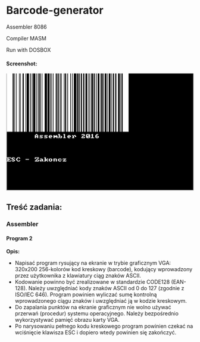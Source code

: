 # Barcode-generator
Assembler 8086

Compiler MASM

Run with DOSBOX

#### Screenshot:
![screenshot](https://github.com/diwko/barcode-generator-asm/blob/master/screenshot.png  "screenshot")

## Treść zadania:
### Assembler 
#### Program 2 
**Opis:**
* Napisać program rysujący na ekranie w trybie graficznym VGA: 320x200 256-kolorów kod kreskowy (barcode), kodujący wprowadzony przez użytkownika z klawiatury ciąg znaków ASCII.
* Kodowanie powinno być zrealizowane w standardzie CODE128 (EAN-128). Należy uwzględniać kody znaków ASCII od 0 do 127 (zgodnie z ISO/IEC 646). Program powinien wyliczać sumę kontrolną wprowadzonego ciągu znaków i uwzględniać ją w kodzie kreskowym.
* Do zapalania punktów na ekranie graficznym nie wolno używać przerwań (procedur) systemu operacyjnego. Należy bezpośrednio wykorzystywać pamięć obrazu karty VGA.
* Po narysowaniu pełnego kodu kreskowego program powinien czekać na wciśnięcie klawisza ESC i dopiero wtedy powinien się zakończyć.